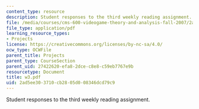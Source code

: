 ```yaml
---
content_type: resource
description: Student responses to the third weekly reading assignment.
file: /media/courses/cms-600-videogame-theory-and-analysis-fall-2007/2ad5ee303710cb2805d008346dcd79c9_w3.pdf
file_type: application/pdf
learning_resource_types:
- Projects
license: https://creativecommons.org/licenses/by-nc-sa/4.0/
ocw_type: OCWFile
parent_title: Projects
parent_type: CourseSection
parent_uid: 27422620-efa8-2dce-c8e8-c59eb7767e9b
resourcetype: Document
title: w3.pdf
uid: 2ad5ee30-3710-cb28-05d0-08346dcd79c9
---
```

Student responses to the third weekly reading assignment.